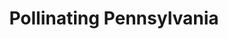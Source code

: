 ---
pid: CH1033
title: Pollinating Pennsylvania
location_transcription: Somewhere concrete-bound
zipcode: '19123'
outside_phl: 
neighborhood: Northern Liberties,Loft District
age: '23'
age_range: 20-29
instagram: 
image_file_name: CH_1033.jpg
proposal_transcription: |-
  Partner w/ Pennsy. Horticultural Soc. + local philly schools to teach about horticulture + to maintain the garden.

  mural feat. diff. types of pollinators

  incrementally raised beds feat. seasonally rotating native plants

  Info/diagrams about pollinators

  steps to access all layers
topic: Environment,Sustainability
topic_summary: 0, 0
type: Garden,Interactive,Mural,Park
keywords_other: Pollinators, native plants, horticulture, plants, flowers, bats, bees,
  butterflies
credit: Colby Ball
image_labels: 
twitter: 
facebook: 
permalink: "/monuments/ch1033/"
layout: item-page
---